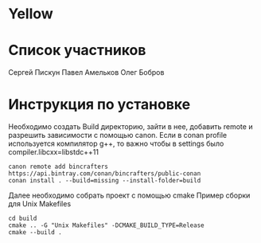 # Yellow

# Список участников

Сергей Пискун
Павел Амельков
Олег Бобров

# Инструкция по установке

Необходимо создать Build директорию, зайти в нее, добавить remote и разрешить зависимости с помощью canon. Если в conan profile используется компилятор g++, то важно чтобы в settings было compiler.libcxx=libstdc++11

```
canon remote add bincrafters https://api.bintray.com/conan/bincrafters/public-conan
conan install . --build=missing --install-folder=build
```

Далее необходимо собрать проект с помощью cmake
Пример сборки для Unix Makefiles

```
cd build
cmake .. -G "Unix Makefiles" -DCMAKE_BUILD_TYPE=Release
cmake --build .
```

